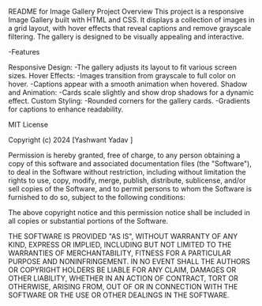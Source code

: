 README for Image Gallery Project
Overview
This project is a responsive Image Gallery built with HTML and CSS.
It displays a collection of images in a grid layout, with hover effects that reveal captions and remove grayscale filtering.
The gallery is designed to be visually appealing and interactive.

-Features

Responsive Design:
 -The gallery adjusts its layout to fit various screen sizes.
Hover Effects:
 -Images transition from grayscale to full color on hover.
 -Captions appear with a smooth animation when hovered.
Shadow and Animation:
 -Cards scale slightly and show drop shadows for a dynamic effect.
Custom Styling:
 -Rounded corners for the gallery cards.
 -Gradients for captions to enhance readability.

 MIT License

Copyright (c) 2024 [Yashwant Yadav ]

Permission is hereby granted, free of charge, to any person obtaining a copy
of this software and associated documentation files (the "Software"), to deal
in the Software without restriction, including without limitation the rights
to use, copy, modify, merge, publish, distribute, sublicense, and/or sell
copies of the Software, and to permit persons to whom the Software is
furnished to do so, subject to the following conditions:

The above copyright notice and this permission notice shall be included in all
copies or substantial portions of the Software.

THE SOFTWARE IS PROVIDED "AS IS", WITHOUT WARRANTY OF ANY KIND, EXPRESS OR
IMPLIED, INCLUDING BUT NOT LIMITED TO THE WARRANTIES OF MERCHANTABILITY,
FITNESS FOR A PARTICULAR PURPOSE AND NONINFRINGEMENT. IN NO EVENT SHALL THE
AUTHORS OR COPYRIGHT HOLDERS BE LIABLE FOR ANY CLAIM, DAMAGES OR OTHER
LIABILITY, WHETHER IN AN ACTION OF CONTRACT, TORT OR OTHERWISE, ARISING FROM,
OUT OF OR IN CONNECTION WITH THE SOFTWARE OR THE USE OR OTHER DEALINGS IN THE
SOFTWARE.
